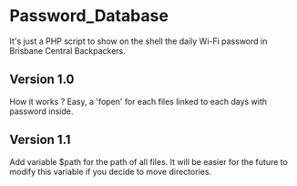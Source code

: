# Password_Database
It's just a PHP script to show on the shell the daily Wi-Fi password in Brisbane Central Backpackers.

## Version 1.0
How it works ?
Easy, a 'fopen' for each files linked to each days with password inside.

## Version 1.1
Add variable $path for the path of all files. It will be easier for the future to modify this variable if you decide to move directories.
